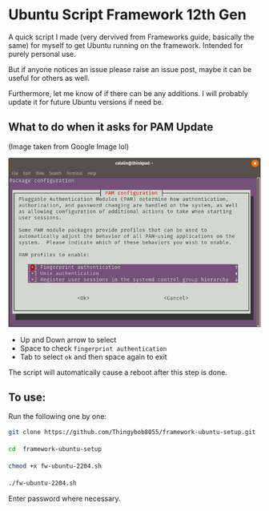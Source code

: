 # Ubuntu Script Framework 12th Gen

A quick script I made (very dervived from Frameworks guide, basically the same) for myself to get Ubuntu running on the framework. Intended for purely personal use.

But if anyone notices an issue please raise an issue post, maybe it can be useful for others as well.

Furthermore, let me know of if there can be any additions. I will probably update it for future Ubuntu versions if need be.

## What to do when it asks for PAM Update

(Image taken from Google Image lol)

![alt text](/images/pam.png)

- Up and Down arrow to select
- Space to check `fingerprint authentication`
- Tab to select `ok` and then space again to exit

The script will automatically cause a reboot after this step is done.

## To use:

Run the following one by one:

```sh
git clone https://github.com/Thingybob8055/framework-ubuntu-setup.git

cd  framework-ubuntu-setup

chmod +x fw-ubuntu-2204.sh

./fw-ubuntu-2204.sh
```

Enter password where necessary.